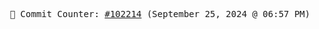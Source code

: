 <p align="center">
    <samp>
        📮 Commit Counter: <a href="https://github.com/Javascript-void0/Javascript-void0/commits/main">#102214</a> (September 25, 2024 @ 06:57 PM)
    </samp>
</p>